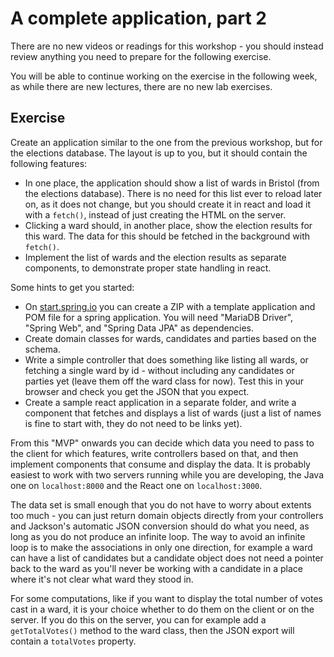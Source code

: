 # A complete application, part 2

There are no new videos or readings for this workshop - you should instead review anything you need to prepare for the following exercise.

You will be able to continue working on the exercise in the following week, as while there are new lectures, there are no new lab exercises.

## Exercise

Create an application similar to the one from the previous workshop, but for the elections database. The layout is up to you, but it should contain the following features:

  - In one place, the application should show a list of wards in Bristol (from the elections database). There is no need for this list ever to reload later on, as it does not change, but you should create it in react and load it with a `fetch()`, instead of just creating the HTML on the server.
  - Clicking a ward should, in another place, show the election results for this ward. The data for this should be fetched in the background with `fetch()`.
  - Implement the list of wards and the election results as separate components, to demonstrate proper state handling in react.

Some hints to get you started:

  - On [start.spring.io](https://start.spring.io/) you can create a ZIP with a template application and POM file for a spring application. You will need "MariaDB Driver", "Spring Web", and "Spring Data JPA" as dependencies.
  - Create domain classes for wards, candidates and parties based on the schema.
  - Write a simple controller that does something like listing all wards, or fetching a single ward by id - without including any candidates or parties yet (leave them off the ward class for now). Test this in your browser and check you get the JSON that you expect.
  - Create a sample react application in a separate folder, and write a component that fetches and displays a list of wards (just a list of names is fine to start with, they do not need to be links yet).

From this "MVP" onwards you can decide which data you need to pass to the client for which features, write controllers based on that, and then implement components that consume and display the data. It is probably easiest to work with two servers running while you are developing, the Java one on `localhost:8000` and the React one on `localhost:3000`.

The data set is small enough that you do not have to worry about extents too much - you can just return domain objects directly from your controllers and Jackson's automatic JSON conversion should do what you need, as long as you do not produce an infinite loop. The way to avoid an infinite loop is to make the associations in only one direction, for example a ward can have a list of candidates but a candidate object does not need a pointer back to the ward as you'll never be working with a candidate in a place where it's not clear what ward they stood in.

For some computations, like if you want to display the total number of votes cast in a ward, it is your choice whether to do them on the client or on the server. If you do this on the server, you can for example add a `getTotalVotes()` method to the ward class, then the JSON export will contain a `totalVotes` property.
